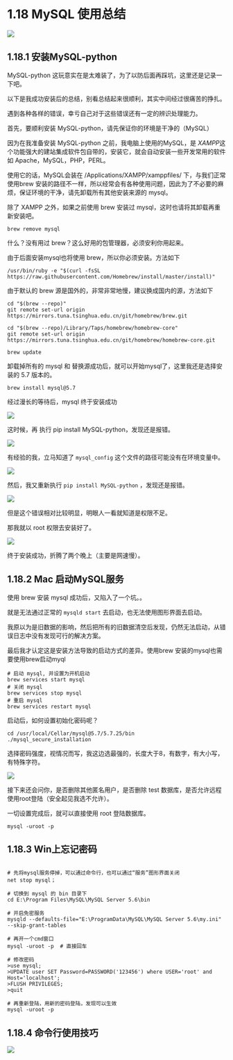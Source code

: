 # 1.18 MySQL 使用总结

![](http://image.iswbm.com/20200602135014.png)

## 1.18.1 安装MySQL-python

MySQL-python 这玩意实在是太难装了，为了以防后面再踩坑，这里还是记录一下吧。

以下是我成功安装后的总结，别看总结起来很顺利，其实中间经过很痛苦的挣扎。

遇到各种各样的错误，幸亏自己对于这些错误还有一定的辨识处理能力。

首先，要顺利安装 MySQL-python，请先保证你的环境是干净的（MySQL）

因为在我准备安装 MySQL-python 之前，我电脑上使用的MySQL，是 *XAMPP*这个功能强大的建站集成软件包自带的，安装它，就会自动安装一些开发常用的软件 如 Apache，MySQL，PHP，PERL。

使用它的话，MySQL会装在 /Applications/XAMPP/xamppfiles/ 下，与我们正常使用brew 安装的路径不一样，所以经常会有各种使用问题，因此为了不必要的麻烦，保证环境的干净，请先卸载所有其他安装来源的 mysql。

除了 XAMPP 之外，如果之前使用 brew 安装过 mysql，这时也请将其卸载再重新安装吧。

```shell
brew remove mysql
```

什么？没有用过 brew？这么好用的包管理器，必须安利你用起来。

由于后面安装mysql也将使用 brew，所以你必须安装。方法如下

```shell
/usr/bin/ruby -e "$(curl -fsSL https://raw.githubusercontent.com/Homebrew/install/master/install)"
```

由于默认的 brew 源是国外的，非常非常地慢，建议换成国内的源，方法如下

```shell
cd "$(brew --repo)"
git remote set-url origin https://mirrors.tuna.tsinghua.edu.cn/git/homebrew/brew.git

cd "$(brew --repo)/Library/Taps/homebrew/homebrew-core"
git remote set-url origin https://mirrors.tuna.tsinghua.edu.cn/git/homebrew/homebrew-core.git

brew update
```

卸载掉所有的 mysql 和 替换源成功后，就可以开始mysql了，这里我还是选择安装的 5.7 版本的。

```shell
brew install mysql@5.7
```

经过漫长的等待后，mysql 终于安装成功

![](http://image.iswbm.com/20190615001340.png)

这时候，再 执行 pip install MySQL-python，发现还是报错。

![](http://image.iswbm.com/20190615001414.png)

有经验的我，立马知道了 `mysql_config` 这个文件的路径可能没有在环境变量中。

![](http://image.iswbm.com/20190615001633.png)

然后，我又重新执行 `pip install MySQL-python` ，发现还是报错。

![](http://image.iswbm.com/20190615001706.png)

但是这个错误相对比较明显，明眼人一看就知道是权限不足。

那我就以 root 权限去安装好了。

![](http://image.iswbm.com/20190615001908.png)

终于安装成功，折腾了两个晚上（主要是网速慢）。

## 1.18.2 Mac 启动MySQL服务

使用 brew 安装 mysql 成功后，又陷入了一个坑。。

就是无法通过正常的 `mysqld start` 去启动，也无法使用图形界面去启动。

我原以为是旧数据的影响，然后把所有的旧数据清空后发现，仍然无法启动，从错误日志中没有发现可行的解决方案。

最后我才认定这是安装方法导致的启动方式的差异。使用brew 安装的mysql也需要使用brew启动myql

```shell
# 启动 mysql, 并设置为开机启动
brew services start mysql
# 关闭 mysql
brew services stop mysql
# 重启 mysql
brew services restart mysql
```

启动后，如何设置初始化密码呢？

```shell
cd /usr/local/Cellar/mysql@5.7/5.7.25/bin
./mysql_secure_installation
```

选择密码强度，视情况而写，我这边选最强的，长度大于8，有数字，有大小写，有特殊字符。

![](http://image.iswbm.com/20190615112422.png)

接下来还会问你，是否删除其他匿名用户，是否删除 test 数据库，是否允许远程使用root登陆（安全起见我选不允许）。

一切设置完成后，就可以直接使用 root 登陆数据库。

```shell
mysql -uroot -p
```



## 1.18.3 Win上忘记密码

```shell

# 先将mysql服务停掉，可以通过命令行，也可以通过“服务”图形界面关闭
net stop mysql；

# 切换到 mysql 的 bin 目录下
cd E:\Program Files\MySQL\MySQL Server 5.6\bin

# 开启免密服务
mysqld --defaults-file="E:\ProgramData\MySQL\MySQL Server 5.6\my.ini" --skip-grant-tables

# 再开一个cmd窗口
mysql -uroot -p  # 直接回车

# 修改密码
>use mysql;
>UPDATE user SET Password=PASSWORD('123456') where USER='root' and Host='localhost';
>FLUSH PRIVILEGES;
>quit

# 再重新登陆，用新的密码登陆，发现可以生效
mysql -uroot -p
```



## 1.18.4 命令行使用技巧

![](http://image.iswbm.com/20190705225651.png)

